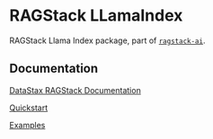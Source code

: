 # RAGStack LLamaIndex

RAGStack Llama Index package, part of [`ragstack-ai`](https://pypi.org/project/ragstack-ai/).

## Documentation

[DataStax RAGStack Documentation](https://docs.datastax.com/en/ragstack/docs/index.html)

[Quickstart](https://docs.datastax.com/en/ragstack/docs/quickstart.html)

[Examples](https://docs.datastax.com/en/ragstack/docs/examples/index.html)